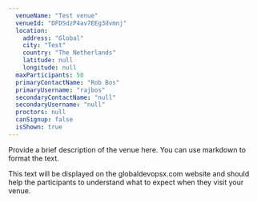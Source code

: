 ```yaml
---
  venueName: "Test venue"
  venueId: "DFDSdzP4av7EEg3dvmnj"
  location:
    address: "Global"
    city: "Test"
    country: "The Netherlands"
    latitude: null
    longitude: null
  maxParticipants: 50
  primaryContactName: "Rob Bos"
  primaryUsername: "rajbos"
  secondaryContactName: "null"
  secondaryUsername: "null"
  proctors: null
  canSignup: false
  isShown: true
---
```


 
Provide a brief description of the venue here. You can use markdown to format the text.

This text will be displayed on the globaldevopsx.com website and should help the participants to understand what to expect when they visit your venue.

